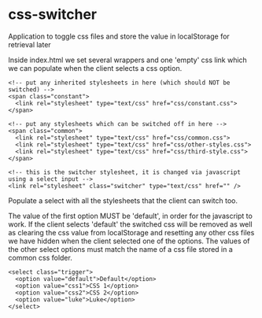 # css-switcher

Application to toggle css files and store the value in localStorage for retrieval later

Inside index.html we set several wrappers and one 'empty' css link which we can populate when the client selects a css option.

```
<!-- put any inherited stylesheets in here (which should NOT be switched) -->
<span class="constant">
  <link rel="stylesheet" type="text/css" href="css/constant.css">
</span>

<!-- put any stylesheets which can be switched off in here -->
<span class="common">
  <link rel="stylesheet" type="text/css" href="css/common.css">
  <link rel="stylesheet" type="text/css" href="css/other-styles.css">
  <link rel="stylesheet" type="text/css" href="css/third-style.css">
</span>

<!-- this is the switcher stylesheet, it is changed via javascript using a select input -->
<link rel="stylesheet" class="switcher" type="text/css" href="" />
```
Populate a select with all the stylesheets that the client can switch too.

The value of the first option MUST be 'default', in order for the javascript to work. If the client selects 'default' the switched css will be removed as well as clearing the css value from localStorage and resetting any other css files we have hidden when the client selected one of the options. The values of the other select options must match the name of a css file stored in a common css folder.

```
<select class="trigger">
  <option value="default">Default</option>
  <option value="css1">CSS 1</option>
  <option value="css2">CSS 2</option>
  <option value="luke">Luke</option>
</select>
```
